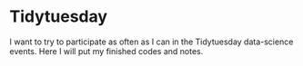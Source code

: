 # Tidytuesday
I want to try to participate as often as I can in the Tidytuesday data-science events. Here I will put my finished codes and notes.

